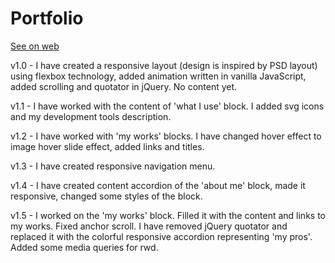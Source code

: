 # Portfolio

<a href="http://oksana-melnyk.vxm.pl/">See on web</a>

v1.0 - I have created a responsive layout (design is inspired by PSD layout) using flexbox technology, added animation written in vanilla JavaScript, added scrolling and quotator in jQuery. No content yet.

v1.1 - I have worked with the content of 'what I use' block. I added svg icons and my development tools description.

v1.2 - I have worked with 'my works' blocks. I have changed hover effect to image hover slide effect, added links and titles.

v1.3 - I have created responsive navigation menu.

v1.4 - I have created content accordion of the 'about me' block, made it responsive, changed some styles of the block.

v1.5 - I worked on the 'my works' block. Filled it with the content and links to my works. Fixed anchor scroll. I have removed jQuery quotator and replaced it with the colorful responsive accordion representing 'my pros'. Added some media queries for rwd.
